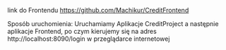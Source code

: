 link do Frontendu
https://github.com/Machikur/CreditFrontend

Sposób uruchomienia:
Uruchamiamy Aplikacje CreditProject a następnie aplikacje Frontend, 
po czym kierujemy się na adres http://localhost:8090/login w przeglądarce internetowej